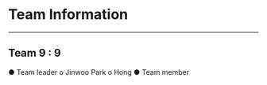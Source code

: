 # Team Information
-----------------

## Team 9 : 9
● Team leader
  o Jinwoo Park
  o Hong
● Team member



